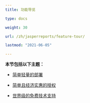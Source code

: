 ```yaml
---
title: 功能导览

type: docs

weight: 30

url: /zh/jasperreports/feature-tour/

lastmod: "2021-06-05"

---
```


**本节包括以下主题：**

- [简单轻量的部署](/pdf/zh/jasperreports/easy-and-lightweight-deployment/)

- [简单且经济实惠的授权](/pdf/zh/jasperreports/simple-and-affordable-licensing/)

- [世界级的免费技术支持](/pdf/zh/jasperreports/world-class-free-technical-support/)